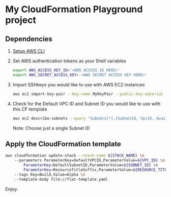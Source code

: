 # My CloudFormation Playground project

## Dependencies

1. [Setup AWS CLI](https://docs.aws.amazon.com/cli/latest/userguide/getting-started-install.html)

2. Set AWS authentication tokens as your Shell variables

    ```bash
    export AWS_ACCESS_KEY_ID='<AWS ACCESS ID HERE>'
    export AWS_SECRET_ACCESS_KEY='<AWS SECRET ACCESS KEY HERE>'
    ```

3. Import SSHkeys you would like to use with AWS EC2 instances

    ```bash
    aws ec2 import-key-pair --key-name MyKeyPair --public-key-material "$(cat $HOME/.ssh/${PUBLIC_SSH_KEY_FILENAME}.pub -p | base64 | tr -d '\n')"
    ```

4. Check for the Default VPC ID and Subnet ID you would like to use with this CF template

    ```bash
    aws ec2 describe-subnets --query "Subnets[*].[SubnetId, VpcId, AvailabilityZone, CidrBlock]" --output table
    ```

    Note: Choose just a single Subnet ID

## Apply the CloudFormation template

```bash
aws cloudformation update-stack --stack-name ${STACK_NAME} \n
    --parameters ParameterKey=DefaultVPCID,ParameterValue=${VPC_ID} \n
        ParameterKey=DefaultSubnetID,ParameterValue=${SUBNET_ID} \n
        ParameterKey=ResourceTitleSuffix,ParameterValue=${RESOURCE_TITLE_SUFFIX} \n
    --tags Key=Build,Value=Alpha \n
    --template-body file://flat-template.yaml
```

Enjoy.
